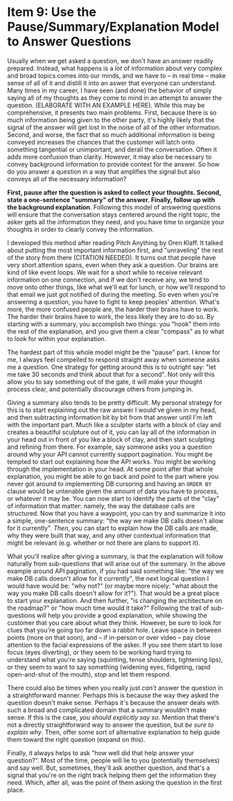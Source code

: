 # Item 9: Use the Pause/Summary/Explanation Model to Answer Questions

Usually when we get asked a question, we don't have an answer readily prepared.
Instead, what happens is a _lot_ of information about very complex and broad
topics comes into our minds, and we have to – in real time – make sense of all
of it and distill it into an aswer that everyone can understand. Many times in
my career, I have seen (and done) the behavior of simply saying all of my
thoughts as they come to mind in an attempt to answer the question. (ELABORATE
WITH AN EXAMPLE HERE). While this may be comprehensive, it presents two main
problems. First, because there is so much information being given to the other
party, it's highly likely that the signal of the answer will get lost in the
noise of all of the other information. Second, and worse, the fact that so much
additional information is being conveyed increases the chances that the customer
will latch onto something tangential or unimportant, and derail the
conversation. Often it adds more confusion than clarity. However, it may also be
necessary to convey background information to provide context for the answer. So
how do you answer a question in a way that amplifies the signal but also conveys
all of the necessary information?

**First, pause after the question is asked to collect your thoughts. Second,
state a one-sentence "summary" of the answer. Finally, follow up with the
background explanation**. Following this model of answering questions will
ensure that the conversation stays centered around the right topic, the asker
gets all the information they need, and you have time to organize your thoughts
in order to clearly convey the information.

I developed this method after reading Pitch Anything by Oren Klaff. It talked
about putting the most important information first, and "unraveling" the rest of
the story from there (CITATION NEEDED). It turns out that people have very short
attention spans, even when they ask a question. Our brains are kind of like
event loops. We wait for a short while to receive relevant information on one
connection, and if we don't receive any, we tend to move onto other things, like
what we'll eat for lunch, or how we'll respond to that email we just got
notified of during the meeting. So even when you're answering a question, you
have to fight to keep peoples' attention. What's more, the more confused people
are, the harder their brains have to work. The harder their brains have to work,
the less likely they are to do so. By starting with a summary, you accomplish
two things: you "hook" them into the rest of the explanation, and you give them
a clear "compass" as to what to look for within your explanation.

The hardest part of this whole model might be the "pause" part. I know for me, I
always feel compelled to respond straight away when someone asks me a question.
One strategy for getting around this is to outright say: "let me take 30 seconds
and think about that for a second". Not only will this allow you to say
something out of the gate, it will make your thought process clear, and
potentially discourage others from jumping in.

Giving a summary also tends to be pretty difficult. My personal strategy for
this is to start explaining out the raw answer I would've given in my head, and
then subtracting information bit by bit from that answer until I'm left with the
important part. Much like a sculpter starts with a block of clay and creates a
beautiful sculpture out of it, you can lay all of the information in your head
out in front of you like a block of clay, and then start sculpting and refining
from there. For example, say someone asks you a question around why your API
cannot currently support pagination. You might be tempted to start out
explaining how the API works. You might be working through the implementation in
your head. At some point after that whole explanation, you might be able to go
back and point to the part where you never got around to implementing DB
cursoring and having an `ORDER BY` clause would be untenable given the amount of
data you have to process, or whatever it may be. You can now start to identify
the parts of the "clay" of information that matter: namely, the way the database
calls are structured. Now that you have a waypoint, you can try and summarize it
into a simple, one-sentence summary: "the way we make DB calls doesn't allow for
it currently". _Then_, you can start to explain how the DB calls are made, why
they were built that way, and any other contextual information that might be
relevant (e.g. whether or not there are plans to support it).

What you'll realize after giving a summary, is that the explanation will follow
naturally from sub-questions that will arise out of the summary. In the above
example around API pagination, if you had said something like: "the way we make
DB calls doesn't allow for it currently", the next logical question I would have
would be: "why not?" (or maybe more nicely: "what about the way you make DB
calls doesn't allow for it?"). That would be a great place to start your
explanation. And then further, "is changing the architecture on the roadmap?" or
"how much time would it take?" Following the trail of sub-questions will help
you provide a good explanation, while showing the customer that you care about
what they think. However, be sure to look for clues that you're going too far
down a rabbit hole. Leave space in between points (more on that soon), and – if
in-person or over video – pay close attention to the facial expressions of the
asker. If you see them start to lose focus (eyes diverting), or they seem to be
working hard trying to understand what you're saying (squinting, tense
shoulders, tightening lips), or they seem to want to say something (widening
eyes, fidgeting, rapid open-and-shut of the mouth), _stop_ and let them respond.

There could also be times when you really just _can't_ answer the question in a
straightforward manner. Perhaps this is because the way they asked the question
doesn't make sense. Perhaps it's because the answer deals with such a broad and
complicated domain that a summary wouldn't make sense. If this is the case, _you
should explicitly say so_. Mention that there's not a directly straightforward
way to answer the question, but _be sure to explain why_. Then, offer some sort
of alternative explanation to help guide them toward the right question (expand
on this).

Finally, it always helps to ask "how well did that help answer your question?".
Most of the time, people will lie to you (potentially themselves) and say well.
But, sometimes, they'll ask another question, and that's a signal that you're on
the right track helping them get the information they need. Which, after all,
was the point of them asking the question in the first place.
